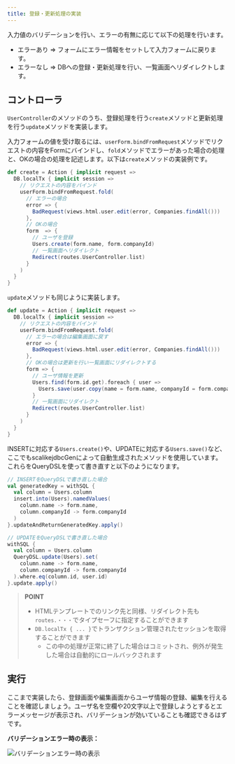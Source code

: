 ```yaml
---
title: 登録・更新処理の実装
---
```


入力値のバリデーションを行い、エラーの有無に応じて以下の処理を行います。

* エラーあり ⇒ フォームにエラー情報をセットして入力フォームに戻ります。
* エラーなし ⇒ DBへの登録・更新処理を行い、一覧画面へリダイレクトします。

## コントローラ

`UserController`のメソッドのうち、登録処理を行う`create`メソッドと更新処理を行う`update`メソッドを実装します。

入力フォームの値を受け取るには、`userForm.bindFromRequest`メソッドでリクエストの内容をFormにバインドし、`fold`メソッドでエラーがあった場合の処理と、OKの場合の処理を記述します。以下は`create`メソッドの実装例です。

```scala
def create = Action { implicit request =>
  DB.localTx { implicit session =>
    // リクエストの内容をバインド
    userForm.bindFromRequest.fold(
      // エラーの場合
      error => {
        BadRequest(views.html.user.edit(error, Companies.findAll()))
      },
      // OKの場合
      form  => {
        // ユーザを登録
        Users.create(form.name, form.companyId)
        // 一覧画面へリダイレクト
        Redirect(routes.UserController.list)
      }
    )
  }
}
```

`update`メソッドも同じように実装します。

```scala
def update = Action { implicit request =>
  DB.localTx { implicit session =>
    // リクエストの内容をバインド
    userForm.bindFromRequest.fold(
      // エラーの場合は編集画面に戻す
      error => {
        BadRequest(views.html.user.edit(error, Companies.findAll()))
      },
      // OKの場合は更新を行い一覧画面にリダイレクトする
      form => {
        // ユーザ情報を更新
        Users.find(form.id.get).foreach { user =>
          Users.save(user.copy(name = form.name, companyId = form.companyId))
        }
        // 一覧画面にリダイレクト
        Redirect(routes.UserController.list)
      }
    )
  }
}
```

INSERTに対応する`Users.create()`や、UPDATEに対応する`Users.save()`など、ここでもscalikejdbcGenによって自動生成されたメソッドを使用しています。これらをQueryDSLを使って書き直すと以下のようになります。

```scala
// INSERTをQueryDSLで書き直した場合
val generatedKey = withSQL {
  val column = Users.column
  insert.into(Users).namedValues(
    column.name -> form.name,
    column.companyId -> form.companyId
  )
}.updateAndReturnGeneratedKey.apply()

// UPDATEをQueryDSLで書き直した場合
withSQL {
  val column = Users.column
  QueryDSL.update(Users).set(
    column.name -> form.name,
    column.companyId -> form.companyId
  ).where.eq(column.id, user.id)
}.update.apply()
```

> **POINT**
>
> * HTMLテンプレートでのリンク先と同様、リダイレクト先も`routes.・・・`でタイプセーフに指定することができます
> * `DB.localTx { ... }`でトランザクション管理されたセッションを取得することができます
>   * この中の処理が正常に終了した場合はコミットされ、例外が発生した場合は自動的にロールバックされます

## 実行

ここまで実装したら、登録画面や編集画面からユーザ情報の登録、編集を行えることを確認しましょう。ユーザ名を空欄や20文字以上で登録しようとするとエラーメッセージが表示され、バリデーションが効いていることも確認できるはずです。

**バリデーションエラー時の表示：**

![バリデーションエラー時の表示](../images/play2.8-scalikejdbc3.4/validation.png)
